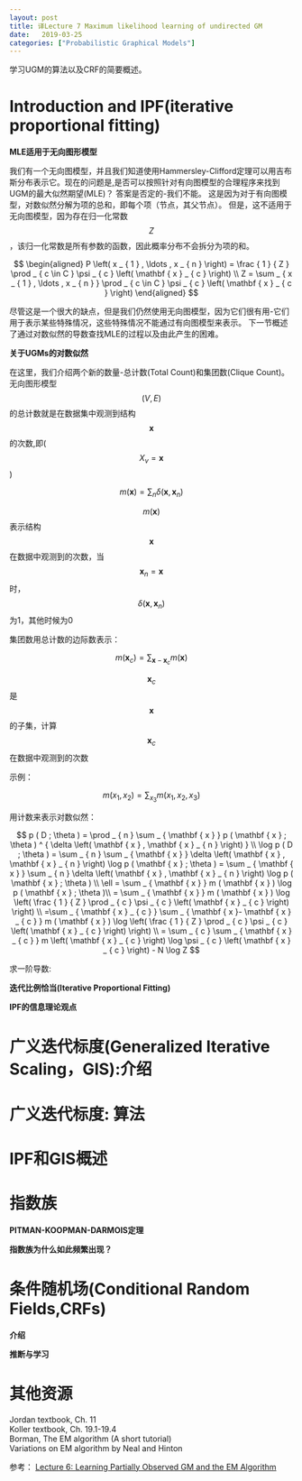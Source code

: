 ```yaml
---
layout: post
title: 译Lecture 7 Maximum likelihood learning of undirected GM
date:   2019-03-25
categories: ["Probabilistic Graphical Models"]
---  
```


学习UGM的算法以及CRF的简要概述。

# Introduction and IPF(iterative proportional fitting)   

**MLE适用于无向图形模型**  

我们有一个无向图模型，并且我们知道使用Hammersley-Clifford定理可以用吉布斯分布表示它。现在的问题是,是否可以按照针对有向图模型的合理程序来找到UGM的最大似然期望(MLE)？ 答案是否定的-我们不能。 这是因为对于有向图模型，对数似然分解为项的总和，即每个项（节点，其父节点）。 但是，这不适用于无向图模型，因为存在归一化常数$$Z$$，该归一化常数是所有参数的函数，因此概率分布不会拆分为项的和。

$$
\begin{aligned}
P \left( x _ { 1 } , \ldots , x _ { n } \right) = \frac { 1 } { Z } \prod _ { c \in C } \psi _ { c } \left( \mathbf { x } _ { c } \right) \\
Z  = \sum _ { x _ { 1 } , \ldots , x _ { n } } \prod _ { c \in C } \psi _ { c } \left( \mathbf { x } _ { c } \right)
\end{aligned}
$$

尽管这是一个很大的缺点，但是我们仍然使用无向图模型，因为它们很有用-它们用于表示某些特殊情况，这些特殊情况不能通过有向图模型来表示。 下一节概述了通过对数似然的导数查找MLE的过程以及由此产生的困难。

**关于UGMs的对数似然** 

在这里，我们介绍两个新的数量-总计数(Total Count)和集团数(Clique Count)。无向图形模型$$(V,E)$$的总计数就是在数据集中观测到结构$$\mathbf { x }$$的次数,即($$X_{v}=\mathbf { x }$$)

$$m ( \mathbf { x } ) = \sum _ { n } \delta \left( \mathbf { x } , \mathbf { x } _ { n } \right)$$   

$$m ( \mathbf { x } )$$表示结构$$\mathbf { x }$$在数据中观测到的次数，当$$\mathbf { x } _ { n }=\mathbf { x }$$时，$$\delta \left( \mathbf { x } , \mathbf { x } _ { n } \right)$$为1，其他时候为0

集团数用总计数的边际数表示：  

$$m \left( \mathbf { x } _ { c } \right) = \sum _ {\mathbf { x }-\mathbf { x } _ {c } } m ( \mathbf { x } )$$  

$$\mathbf { x } _ { c }$$是$$\mathbf { x }$$的子集，计算$$\mathbf { x } _ { c }$$在数据中观测到的次数  

示例：

$$m(x_{1},x_{2})=\sum_{x_{3}}m(x_{1},x_{2},x_{3})$$   

用计数来表示对数似然：   

$$
p ( D ; \theta ) = \prod _ { n } \sum _ { \mathbf { x } } p ( \mathbf { x } ; \theta ) ^ { \delta \left( \mathbf { x } , \mathbf { x } _ { n } \right) } \\ 
\log p ( D ; \theta )  = \sum _ { n } \sum _ { \mathbf { x } } \delta \left( \mathbf { x } , \mathbf { x } _ { n } \right) \log p ( \mathbf { x } ; \theta ) = \sum _ { \mathbf { x } } \sum _ { n } \delta \left( \mathbf { x } , \mathbf { x } _ { n } \right) \log p ( \mathbf { x } ; \theta ) \\
\ell  = \sum _ { \mathbf { x } } m ( \mathbf { x } ) \log p ( \mathbf { x } ; \theta )\\
= \sum _ { \mathbf { x } } m ( \mathbf { x } ) \log \left( \frac { 1 } { Z } \prod _ { c } \psi _ { c } \left( \mathbf { x } _ { c } \right) \right) \\ 
=\sum _ { \mathbf { x } _ { c } } \sum _ { \mathbf { x }- \mathbf { x } _ { c } } m ( \mathbf { x } ) \log \left( \frac { 1 } { Z } \prod _ { c } \psi _ { c } \left( \mathbf { x } _ { c } \right) \right) \\
= \sum _ { c } \sum _ { \mathbf { x } _ { c } } m \left( \mathbf { x } _ { c } \right) \log \psi _ { c } \left( \mathbf { x } _ { c } \right) - N \log Z
$$

求一阶导数:  



**迭代比例恰当(Iterative Proportional Fitting)**  

**IPF的信息理论观点** 

# 广义迭代标度(Generalized Iterative Scaling，GIS):介绍

# 广义迭代标度: 算法  

# IPF和GIS概述  

# 指数族

**PITMAN-KOOPMAN-DARMOIS定理** 

**指数族为什么如此频繁出现？** 

# 条件随机场(Conditional Random Fields,CRFs)  

**介绍**  

**推断与学习**

# 其他资源 

Jordan textbook, Ch. 11   
Koller textbook, Ch. 19.1-19.4  
Borman, The EM algorithm (A short tutorial)   
Variations on EM algorithm by Neal and Hinton   

参考：
[Lecture 6: Learning Partially Observed GM and the EM Algorithm](https://sailinglab.github.io/pgm-spring-2019/notes/lecture-06/)



